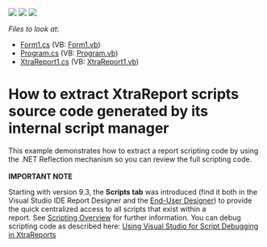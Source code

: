 <!-- default badges list -->
![](https://img.shields.io/endpoint?url=https://codecentral.devexpress.com/api/v1/VersionRange/128600986/12.2.11%2B)
[![](https://img.shields.io/badge/Open_in_DevExpress_Support_Center-FF7200?style=flat-square&logo=DevExpress&logoColor=white)](https://supportcenter.devexpress.com/ticket/details/E1035)
[![](https://img.shields.io/badge/📖_How_to_use_DevExpress_Examples-e9f6fc?style=flat-square)](https://docs.devexpress.com/GeneralInformation/403183)
<!-- default badges end -->
<!-- default file list -->
*Files to look at*:

* [Form1.cs](./CS/Form1.cs) (VB: [Form1.vb](./VB/Form1.vb))
* [Program.cs](./CS/Program.cs) (VB: [Program.vb](./VB/Program.vb))
* [XtraReport1.cs](./CS/XtraReport1.cs) (VB: [XtraReport1.vb](./VB/XtraReport1.vb))
<!-- default file list end -->
# How to extract XtraReport scripts source code generated by its internal script manager


<p>This example demonstrates how to extract a report scripting code by using the .NET Reflection mechanism so you can review the full scripting code. <br /><br /><strong>IMPORTANT NOTE</strong></p>
<p>Starting with version 9.3, the <strong>Scripts tab</strong> was introduced (find it both in the Visual Studio IDE Report Designer and the <a href="https://documentation.devexpress.com/XtraReports/CustomDocument1198.aspx">End-User Designer</a>) to provide the quick centralized access to all scripts that exist within a report. See <a href="https://documentation.devexpress.com/#XtraReports/CustomDocument2615">Scripting Overview</a> for further information. You can debug scripting code as described here: <a href="https://community.devexpress.com/blogs/seth/archive/2011/09/13/using-visual-studio-for-script-debugging-in-xtrareports.aspx">Using Visual Studio for Script Debugging in XtraReports</a> </p>

<br/>


